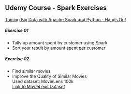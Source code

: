 ## Udemy Course - Spark Exercises
[Taming Big Data with Apache Spark and Python - Hands On!](https://www.udemy.com/taming-big-data-with-apache-spark-hands-on)

##### Exercise 01
- Tally up amount spent by customer using Spark
- Sort your result by amount spent per customer

##### Exercise 02
- Find similar movies
- Improve the Quality of Similar Movies  
Used dataset: MovieLens 100k  
[Link to MovieLens Dataset](https://grouplens.org/datasets/movielens/)

